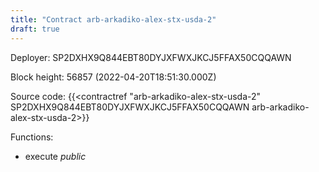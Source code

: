 ```yaml
---
title: "Contract arb-arkadiko-alex-stx-usda-2"
draft: true
---
```

Deployer: SP2DXHX9Q844EBT80DYJXFWXJKCJ5FFAX50CQQAWN


 



Block height: 56857 (2022-04-20T18:51:30.000Z)

Source code: {{<contractref "arb-arkadiko-alex-stx-usda-2" SP2DXHX9Q844EBT80DYJXFWXJKCJ5FFAX50CQQAWN arb-arkadiko-alex-stx-usda-2>}}

Functions:

* execute _public_
